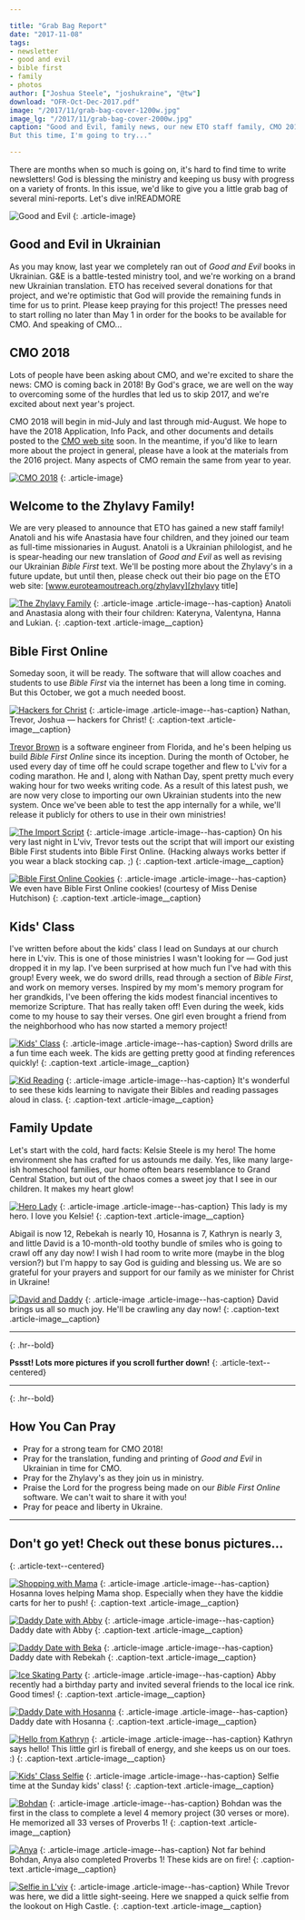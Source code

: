 ```yaml
---

title: "Grab Bag Report"
date: "2017-11-08"
tags:
- newsletter
- good and evil
- bible first
- family
- photos
author: ["Joshua Steele", "joshukraine", "@tw"]
download: "OFR-Oct-Dec-2017.pdf"
image: "/2017/11/grab-bag-cover-1200w.jpg"
image_lg: "/2017/11/grab-bag-cover-2000w.jpg"
caption: "Good and Evil, family news, our new ETO staff family, CMO 2018 — where do I start? Two pages never seems enough to fit in all the news.
But this time, I'm going to try..."

---
```


There are months when so much is going on, it's hard to find time to write newsletters! God is blessing the ministry and keeping us busy with progress on a variety of fronts. In this issue, we'd like to give you a little grab bag of several mini-reports. Let's dive in!READMORE

![Good and Evil](https://d21yo20tm8bmc2.cloudfront.net/2017/11/ge-cover-250h.jpg)
{: .article-image}

## Good and Evil in Ukrainian

As you may know, last year we completely ran out of *Good and Evil* books in Ukrainian. G&E is a battle-tested ministry tool, and we're working on a brand new Ukrainian translation. ETO has received several donations for that project, and we're optimistic that God will provide the remaining funds in time for us to print. Please keep praying for this project! The presses need to start rolling no later than May 1 in order for the books to be available for CMO. And speaking of CMO...

## CMO 2018

Lots of people have been asking about CMO, and we're excited to share the news: CMO is coming back in 2018! By God's grace, we are well on the way to overcoming some of the hurdles that led us to skip 2017, and we're excited about next year's project.

CMO 2018 will begin in mid-July and last through mid-August. We hope to have the 2018 Application, Info Pack, and other documents and details posted to the [CMO web site][cmo title] soon. In the meantime, if you'd like to learn more about the project in general, please have a look at the materials from the 2016 project. Many aspects of CMO remain the same from year to year.

[![CMO 2018](https://d21yo20tm8bmc2.cloudfront.net/2017/11/cmo-logo-full-300w.png)](http://cmoproject.org)
{: .article-image}

## Welcome to the Zhylavy Family!

We are very pleased to announce that ETO has gained a new staff family! Anatoli and his wife Anastasia have four children, and they joined our team as full-time missionaries in August. Anatoli is a Ukrainian philologist, and he is spear-heading our new translation of *Good and Evil* as well as revising our Ukrainian *Bible First* text. We'll be posting more about the Zhylavy's in a future update, but until then, please check out their bio page on the ETO web site: [www.euroteamoutreach.org/zhylavy][zhylavy title]

[![The Zhylavy Family](https://d21yo20tm8bmc2.cloudfront.net/2017/11/zhylavy-family-550w.jpg)](https://d21yo20tm8bmc2.cloudfront.net/2017/11/zhylavy-family-2000w.jpg)
{: .article-image .article-image--has-caption}
Anatoli and Anastasia along with their four children: Kateryna, Valentyna, Hanna and Lukian.
{: .caption-text .article-image__caption}

## Bible First Online

Someday soon, it will be ready. The software that will allow coaches and students to use *Bible First* via the internet has been a long time in coming. But this October, we got a much needed boost.

[![Hackers for Christ](https://d21yo20tm8bmc2.cloudfront.net/2017/11/hackers-for-christ-550w.jpg)](https://d21yo20tm8bmc2.cloudfront.net/2017/11/hackers-for-christ-2000w.jpg)
{: .article-image .article-image--has-caption}
Nathan, Trevor, Joshua — hackers for Christ!
{: .caption-text .article-image__caption}

[Trevor Brown][stratus3d title] is a software engineer from Florida, and he's been helping us build *Bible First Online* since its inception. During the month of October, he used every day of time off he could scrape together and flew to L'viv for a coding marathon. He and I, along with Nathan Day, spent pretty much every waking hour for two weeks writing code. As a result of this latest push, we are now very close to importing our own Ukrainian students into the new system. Once we've been able to test the app internally for a while, we'll release it publicly for others to use in their own ministries!

[![The Import Script](https://d21yo20tm8bmc2.cloudfront.net/2017/11/the-import-script-550w.jpg)](https://d21yo20tm8bmc2.cloudfront.net/2017/11/the-import-script-2000w.jpg)
{: .article-image .article-image--has-caption}
On his very last night in L'viv, Trevor tests out the script that will import our existing Bible First students into Bible First Online. (Hacking always works better if you wear a black stocking cap. ;)
{: .caption-text .article-image__caption}

[![Bible First Online Cookies](https://d21yo20tm8bmc2.cloudfront.net/2017/11/bible-first-online-cookie-550w.jpg)](https://d21yo20tm8bmc2.cloudfront.net/2017/11/bible-first-online-cookie-2000w.jpg)
{: .article-image .article-image--has-caption}
We even have Bible First Online cookies! (courtesy of Miss Denise Hutchison)
{: .caption-text .article-image__caption}

## Kids' Class

I've written before about the kids' class I lead on Sundays at our church here in L'viv. This is one of those ministries I wasn't looking for — God just dropped it in my lap. I've been surprised at how much fun I've had with this group! Every week, we do sword drills, read through a section of *Bible First*, and work on memory verses. Inspired by my mom's memory program for her grandkids, I've been offering the kids modest financial incentives to memorize Scripture. That has really taken off! Even during the week, kids come to my house to say their verses. One girl even brought a friend from the neighborhood who has now started a memory project!

[![Kids' Class](https://d21yo20tm8bmc2.cloudfront.net/2017/11/kids-class-550w.jpg)](https://d21yo20tm8bmc2.cloudfront.net/2017/11/kids-class-2000w.jpg)
{: .article-image .article-image--has-caption}
Sword drills are a fun time each week. The kids are getting pretty good at finding references quickly!
{: .caption-text .article-image__caption}

[![Kid Reading](https://d21yo20tm8bmc2.cloudfront.net/2017/11/kid-reading-550h.jpg)](https://d21yo20tm8bmc2.cloudfront.net/2017/11/kid-reading-2000h.jpg)
{: .article-image .article-image--has-caption}
It's wonderful to see these kids learning to navigate their Bibles and reading passages aloud in class.
{: .caption-text .article-image__caption}

## Family Update

Let's start with the cold, hard facts: Kelsie Steele is my hero! The home environment she has crafted for us astounds me daily. Yes, like many large-ish homeschool families, our home often bears resemblance to Grand Central Station, but out of the chaos comes a sweet joy that I see in our children. It makes my heart glow!

[![Hero Lady](https://d21yo20tm8bmc2.cloudfront.net/2017/11/hero-lady-550w.jpg)](https://d21yo20tm8bmc2.cloudfront.net/2017/11/hero-lady-2000w.jpg)
{: .article-image .article-image--has-caption}
This lady is my hero. I love you Kelsie!
{: .caption-text .article-image__caption}

Abigail is now 12, Rebekah is nearly 10, Hosanna is 7, Kathryn is nearly 3, and little David is a 10-month-old toothy bundle of smiles who is going to crawl off any day now! I wish I had room to write more (maybe in the blog version?) but I'm happy to say God is guiding and blessing us. We are so grateful for your prayers and support for our family as we minister for Christ in Ukraine!

[![David and Daddy](https://d21yo20tm8bmc2.cloudfront.net/2017/11/david-and-daddy-550h.jpg)](https://d21yo20tm8bmc2.cloudfront.net/2017/11/david-and-daddy-2000h.jpg)
{: .article-image .article-image--has-caption}
David brings us all so much joy. He'll be crawling any day now!
{: .caption-text .article-image__caption}

---
{: .hr--bold}

**Pssst! Lots more pictures if you scroll further down!**
{: .article-text--centered}

---
{: .hr--bold}

## How You Can Pray

* Pray for a strong team for CMO 2018!
* Pray for the translation, funding and printing of *Good and Evil* in Ukrainian in time for CMO.
* Pray for the Zhylavy's as they join us in ministry.
* Praise the Lord for the progress being made on our *Bible First Online* software. We can't wait to share it with you!
* Pray for peace and liberty in Ukraine.

---

## Don't go yet! Check out these bonus pictures...
{: .article-text--centered}

[![Shopping with Mama](https://d21yo20tm8bmc2.cloudfront.net/2017/11/helping-mama-shop-550h.jpg)](https://d21yo20tm8bmc2.cloudfront.net/2017/11/helping-mama-shop-2000h.jpg)
{: .article-image .article-image--has-caption}
Hosanna loves helping Mama shop. Especially when they have the kiddie carts for her to push!
{: .caption-text .article-image__caption}

[![Daddy Date with Abby](https://d21yo20tm8bmc2.cloudfront.net/2017/11/daddy-date-abby-550h.jpg)](https://d21yo20tm8bmc2.cloudfront.net/2017/11/daddy-date-abby-2000h.jpg)
{: .article-image .article-image--has-caption}
Daddy date with Abby
{: .caption-text .article-image__caption}

[![Daddy Date with Beka](https://d21yo20tm8bmc2.cloudfront.net/2017/11/daddy-date-beka-550w.jpg)](https://d21yo20tm8bmc2.cloudfront.net/2017/11/daddy-date-beka-2000w.jpg)
{: .article-image .article-image--has-caption}
Daddy date with Rebekah
{: .caption-text .article-image__caption}

[![Ice Skating Party](https://d21yo20tm8bmc2.cloudfront.net/2017/11/ice-skating-party-550w.jpg)](https://d21yo20tm8bmc2.cloudfront.net/2017/11/ice-skating-party-2000w.jpg)
{: .article-image .article-image--has-caption}
Abby recently had a birthday party and invited several friends to the local ice rink. Good times!
{: .caption-text .article-image__caption}

[![Daddy Date with Hosanna](https://d21yo20tm8bmc2.cloudfront.net/2017/11/daddy-date-hosanna-550h.jpg)](https://d21yo20tm8bmc2.cloudfront.net/2017/11/daddy-date-hosanna-2000h.jpg)
{: .article-image .article-image--has-caption}
Daddy date with Hosanna
{: .caption-text .article-image__caption}

[![Hello from Kathryn](https://d21yo20tm8bmc2.cloudfront.net/2017/11/hello-from-kathryn-550h.jpg)](https://d21yo20tm8bmc2.cloudfront.net/2017/11/hello-from-kathryn-2000h.jpg)
{: .article-image .article-image--has-caption}
Kathryn says hello! This little girl is fireball of energy, and she keeps us on our toes. :)
{: .caption-text .article-image__caption}

[![Kids' Class Selfie](https://d21yo20tm8bmc2.cloudfront.net/2017/11/kids-class-selfie-550w.jpg)](https://d21yo20tm8bmc2.cloudfront.net/2017/11/kids-class-selfie-2000w.jpg)
{: .article-image .article-image--has-caption}
Selfie time at the Sunday kids' class!
{: .caption-text .article-image__caption}

[![Bohdan](https://d21yo20tm8bmc2.cloudfront.net/2017/11/bohdan-550w.jpg)](https://d21yo20tm8bmc2.cloudfront.net/2017/11/bohdan-2000w.jpg)
{: .article-image .article-image--has-caption}
Bohdan was the first in the class to complete a level 4 memory project (30 verses or more). He memorized all 33 verses of Proverbs 1!
{: .caption-text .article-image__caption}

[![Anya](https://d21yo20tm8bmc2.cloudfront.net/2017/11/anya-550h.jpg)](https://d21yo20tm8bmc2.cloudfront.net/2017/11/anya-2000h.jpg)
{: .article-image .article-image--has-caption}
Not far behind Bohdan, Anya also completed Proverbs 1! These kids are on fire!
{: .caption-text .article-image__caption}

[![Selfie in L'viv](https://d21yo20tm8bmc2.cloudfront.net/2017/11/lviv-selfie-550w.jpg)](https://d21yo20tm8bmc2.cloudfront.net/2017/11/lviv-selfie-2000w.jpg)
{: .article-image .article-image--has-caption}
While Trevor was here, we did a little sight-seeing. Here we snapped a quick selfie from the lookout on High Castle.
{: .caption-text .article-image__caption}


[cmo title]: http://www.cmoproject.org/ "Learn more about Carpathian Mountain Outreach."
[zhylavy title]: https://euroteamoutreach.org/zhylavy/ "The Zhylavy Family"
[stratus3d title]: http://stratus3d.com/ "Software Engineering, Web Development and 3D Graphics"
